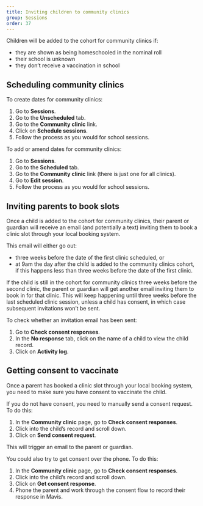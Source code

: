 ```yaml
---
title: Inviting children to community clinics
group: Sessions
order: 37
---
```


Children will be added to the cohort for community clinics if:

- they are shown as being homeschooled in the nominal roll
- their school is unknown
- they don’t receive a vaccination in school

## Scheduling community clinics

To create dates for community clinics:

1. Go to **Sessions**.
2. Go to the **Unscheduled** tab.
3. Go to the **Community clinic** link.
4. Click on **Schedule sessions**.
5. Follow the process as you would for school sessions.

To add or amend dates for community clinics:

1. Go to **Sessions**.
2. Go to the **Scheduled** tab.
3. Go to the **Community clinic** link (there is just one for all clinics).
4. Go to **Edit session**.
5. Follow the process as you would for school sessions.

## Inviting parents to book slots

Once a child is added to the cohort for community clinics, their parent or guardian will receive an email (and potentially a text) inviting them to book a clinic slot through your local booking system.

This email will either go out:

- three weeks before the date of the first clinic scheduled, or
- at 9am the day after the child is added to the community clinics cohort, if this happens less than three weeks before the date of the first clinic.

If the child is still in the cohort for community clinics three weeks before the second clinic, the parent or guardian will get another email inviting them to book in for that clinic. This will keep happening until three weeks before the last scheduled clinic session, unless a child has consent, in which case subsequent invitations won’t be sent.

To check whether an invitation email has been sent:

1. Go to **Check consent responses**.
2. In the **No response** tab, click on the name of a child to view the child record.
3. Click on **Activity log**.

## Getting consent to vaccinate

Once a parent has booked a clinic slot through your local booking system, you need to make sure you have consent to vaccinate the child.

If you do not have consent, you need to manually send a consent request. To do this:

1. In the **Community clinic** page, go to **Check consent responses**.
2. Click into the child’s record and scroll down.
3. Click on **Send consent request**.

This will trigger an email to the parent or guardian.

You could also try to get consent over the phone. To do this:

1. In the **Community clinic** page, go to **Check consent responses**.
2. Click into the child’s record and scroll down.
3. Click on **Get consent response**.
4. Phone the parent and work through the consent flow to record their response in Mavis.

